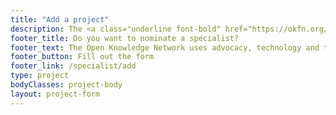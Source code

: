 ```yaml
---
title: "Add a project"
description: The <a class="underline font-bold" href="https://okfn.org/network">Open Knowledge Network</a> uses advocacy, technology and training to unlock information, to create and share knowledge.
footer_title: Do you want to nominate a specialist?
footer_text: The Open Knowledge Network uses advocacy, technology and training to unlock information, to create and share knowledge. Discover our main projects in the <a class="hover:underline font-bold" href="https://okfn.org/network/project">Project Repository</a>.
footer_button: Fill out the form
footer_link: /specialist/add
type: project
bodyClasses: project-body
layout: project-form
---
```


